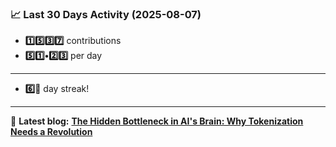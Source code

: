 <!--START_STATS-->
### 📈 Last 30 Days Activity (2025-08-07)  
- **1️⃣5️⃣3️⃣7️⃣** contributions  
- **5️⃣1️⃣•2️⃣3️⃣** per day
---
- **6️⃣🎱** day streak!
---
📝 **Latest blog:** [**The Hidden Bottleneck in AI's Brain: Why Tokenization Needs a Revolution**](https://andriak.com/blog/tokenization-revolution)
<!--END_STATS-->
